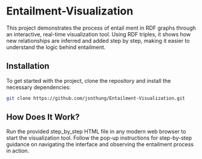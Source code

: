 # Entailment-Visualization
This project demonstrates the process of entail ment in RDF graphs through an interactive, real-time visualization tool. Using RDF triples, it shows how new relationships are inferred and added step by step, making it easier to understand the logic behind entailment.

## Installation
To get started with the project, clone the repository and install the necessary dependencies:
```bash
git clone https://github.com/jsnthung/Entailment-Visualization.git
```
## How Does It Work?
Run the provided step_by_step HTML file in any modern web browser to start the visualization tool. Follow the pop-up instructions for step-by-step guidance on navigating the interface and observing the entailment process in action.